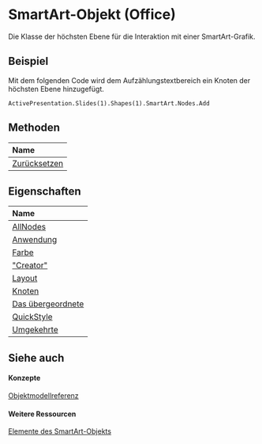 
# SmartArt-Objekt (Office)

Die Klasse der höchsten Ebene für die Interaktion mit einer SmartArt-Grafik.


## Beispiel

Mit dem folgenden Code wird dem Aufzählungstextbereich ein Knoten der höchsten Ebene hinzugefügt.


```
ActivePresentation.Slides(1).Shapes(1).SmartArt.Nodes.Add
```


## Methoden



|**Name**|
|:-----|
|[Zurücksetzen](dfb13f58-b5bc-4b38-25ec-20e76380f7eb.md)|

## Eigenschaften



|**Name**|
|:-----|
|[AllNodes](8562a464-61dd-e019-9f44-89ade4703589.md)|
|[Anwendung](43c6690b-1847-48ee-23e7-d20b73ea9969.md)|
|[Farbe](65105010-9780-1b99-ef23-b924300bfccb.md)|
|["Creator"](2a254a92-42e7-9af1-d6e3-0428dd1a6771.md)|
|[Layout](5aa76408-9c49-2430-eaea-8893a341b106.md)|
|[Knoten](0495f433-9239-a3fc-e7e9-ec79bbcc75ec.md)|
|[Das übergeordnete](d3cf59dd-044d-222b-1232-8e10399a3c47.md)|
|[QuickStyle](7f3f8f2f-0b41-4638-2ecc-dd6650f4e98e.md)|
|[Umgekehrte](e967a320-b314-f7b3-bd5a-ded5287a4fda.md)|

## Siehe auch


#### Konzepte


[Objektmodellreferenz](499c789a-aba2-0fad-649a-0ea964cd3b5e.md)
#### Weitere Ressourcen


[Elemente des SmartArt-Objekts](http://msdn.microsoft.com/library/60a9e7bf-8948-2c30-f206-61e7c46c1928%28Office.15%29.aspx)